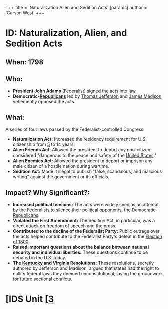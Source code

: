 +++
 title = 'Naturalization Alien and Sedition Acts'
[params]
	author = 'Carson West'
+++
# ID: Naturalization, Alien, and Sedition Acts 
## When: 1798
## Who: 
* **President [John Adams](./../john-adams/)** (Federalist) signed the acts into law.
* **Democratic-[Republicans](./../republicans/)** led by [Thomas Jefferson](./../thomas-jefferson/) and [James Madison](./../james-madison/) vehemently opposed the acts. 
## What:
A series of four laws passed by the Federalist-controlled Congress:
* **Naturalization Act:** Increased the residency requirement for U.S. citizenship from [5](./../5/) to 14 years. 
* **Alien Friends Act:** Allowed the president to deport any non-citizen considered "dangerous to the peace and safety of the [United States](./../united-states/)."
* **Alien Enemies Act:** Allowed the president to deport or imprison any male citizen of a hostile nation during wartime.
* **Sedition Act:** Made it illegal to publish "false, scandalous, and malicious writing" against the government or its officials. 
## Impact? Why Significant?:
* **Increased political tensions:** The acts were widely seen as an attempt by the Federalists to silence their political opponents, the Democratic-[Republicans](./../republicans/).
* **Violated the First Amendment:** The Sedition Act, in particular, was a direct attack on freedom of speech and the press. 
* **Contributed to the decline of the Federalist Party:** Public outrage over the acts helped contribute to the Federalist Party's defeat in the [Election of 1800](./../election-of-1800/).
* **Raised important questions about the balance between national security and individual liberties:**  These questions continue to be debated in the U.S. today.
* **The [Kentucky](./../kentucky/) and [Virginia](./../virginia/) Resolutions:**  These resolutions, secretly authored by Jefferson and Madison, argued that states had the right to nullify federal laws they deemed unconstitutional, laying the groundwork for future sectional conflicts. 

# [IDS Unit [[3](./../ids-unit-[[3/)